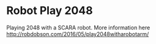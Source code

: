 Robot Play 2048
===============

Playing 2048 with a SCARA robot.
More information here http://robdobson.com/2016/05/play2048witharobotarm/


